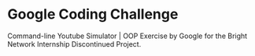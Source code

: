 # Google Coding Challenge
 Command-line Youtube Simulator | OOP Exercise by Google for the Bright Network Internship
 Discontinued Project.
